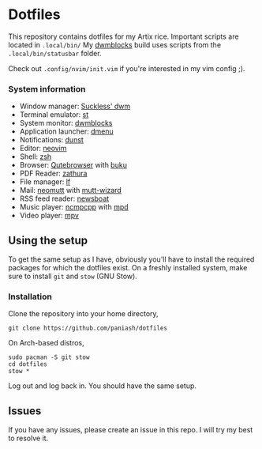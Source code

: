 # Dotfiles
This repository contains dotfiles for my Artix rice. Important scripts are located in `.local/bin/`
My [dwmblocks](https://github.com/paniash/dwmblocks) build uses scripts from the `.local/bin/statusbar` folder.

Check out `.config/nvim/init.vim` if you're interested in my vim config ;).

### System information
- Window manager: [Suckless' dwm](https://github.com/paniash/dwm)
- Terminal emulator: [st](https://github.com/paniash/st)
- System monitor: [dwmblocks](https://github.com/paniash/dwmblocks)
- Application launcher: [dmenu](https://github.com/paniash/dmenu)
- Notifications: [dunst](https://dunst-project.org/)
- Editor: [neovim](https://neovim.io/)
- Shell: [zsh](https://wiki.archlinux.org/index.php/Zsh)
- Browser: [Qutebrowser](https://qutebrowser.org) with [buku](https://github.com/jarun/buku)
- PDF Reader: [zathura](https://pwmt.org/projects/zathura/)
- File manager: [lf](https://github.com/gokcehan/lf)
- Mail: [neomutt](https://neomutt.org/) with [mutt-wizard](https://github.com/LukeSmithxyz/mutt-wizard)
- RSS feed reader: [newsboat](https://newsboat.org/)
- Music player: [ncmpcpp](https://wiki.archlinux.org/index.php/Ncmpcpp) with [mpd](https://wiki.archlinux.org/index.php/Music_Player_Daemon)
- Video player: [mpv](https://mpv.io/)


## Using the setup
To get the same setup as I have, obviously you'll have to install the required packages for which the dotfiles exist. On a freshly installed system, make sure to install `git` and `stow` (GNU Stow).

### Installation
Clone the repository into your home directory,
```shell
git clone https://github.com/paniash/dotfiles
```

On Arch-based distros,
```shell
sudo pacman -S git stow
cd dotfiles
stow *
```

Log out and log back in. You should have the same setup.

## Issues
If you have any issues, please create an issue in this repo. I will try my best to resolve it.
